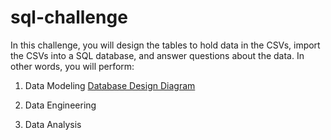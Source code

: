# sql-challenge

In this challenge, you will design the tables to hold data in the CSVs, import the CSVs into a SQL database, and answer questions about the data. In other words, you will perform:

1. Data Modeling
   [Database Design Diagram](EmployeeSQL/QuickDBD-export.png)

2. Data Engineering

3. Data Analysis



